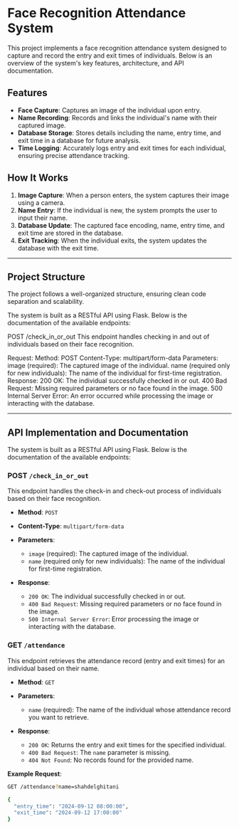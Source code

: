 # Face Recognition Attendance System



This project implements a face recognition attendance system designed to capture and record the entry and exit times of individuals. Below is an overview of the system's key features, architecture, and API documentation.

## Features
- **Face Capture**: Captures an image of the individual upon entry.
- **Name Recording**: Records and links the individual's name with their captured image.
- **Database Storage**: Stores details including the name, entry time, and exit time in a database for future analysis.
- **Time Logging**: Accurately logs entry and exit times for each individual, ensuring precise attendance tracking.

## How It Works
1. **Image Capture**: When a person enters, the system captures their image using a camera.
2. **Name Entry**: If the individual is new, the system prompts the user to input their name.
3. **Database Update**: The captured face encoding, name, entry time, and exit time are stored in the database.
4. **Exit Tracking**: When the individual exits, the system updates the database with the exit time.

---

## Project Structure
The project follows a well-organized structure, ensuring clean code separation and scalability.


The system is built as a RESTful API using Flask. Below is the documentation of the available endpoints:

POST /check_in_or_out
This endpoint handles checking in and out of individuals based on their face recognition.

Request:
Method: POST
Content-Type: multipart/form-data
Parameters:
image (required): The captured image of the individual.
name (required only for new individuals): The name of the individual for first-time registration.
Response:
200 OK: The individual successfully checked in or out.
400 Bad Request: Missing required parameters or no face found in the image.
500 Internal Server Error: An error occurred while processing the image or interacting with the database.




---

## API Implementation and Documentation

The system is built as a RESTful API using Flask. Below is the documentation of the available endpoints:

### POST `/check_in_or_out`

This endpoint handles the check-in and check-out process of individuals based on their face recognition.

- **Method**: `POST`
- **Content-Type**: `multipart/form-data`
- **Parameters**:
  - `image` (required): The captured image of the individual.
  - `name` (required only for new individuals): The name of the individual for first-time registration.
  
- **Response**:
  - `200 OK`: The individual successfully checked in or out.
  - `400 Bad Request`: Missing required parameters or no face found in the image.
  - `500 Internal Server Error`: Error processing the image or interacting with the database.



### GET `/attendance`

This endpoint retrieves the attendance record (entry and exit times) for an individual based on their name.

- **Method**: `GET`

- **Parameters**:
  - `name` (required): The name of the individual whose attendance record you want to retrieve.

- **Response**:
  - `200 OK`: Returns the entry and exit times for the specified individual.
  - `400 Bad Request`: The `name` parameter is missing.
  - `404 Not Found`: No records found for the provided name.

**Example Request**:
```bash
GET /attendance?name=shahdelghitani

{
  "entry_time": "2024-09-12 08:00:00",
  "exit_time": "2024-09-12 17:00:00"
}

